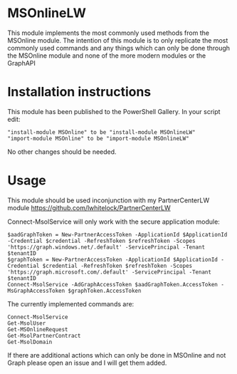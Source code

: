 # MSOnlineLW

This module implements the most commonly used methods from the MSOnline module. The intention of this module is to only replicate the most commonly used commands and any things which can only be done through the MSOnline module and none of the more modern modules or the GraphAPI
  

# Installation instructions

This module has been published to the PowerShell Gallery. In your script edit:  

    "install-module MSOnline" to be "install-module MSOnlineLW"
    "import-module MSOnline" to be "import-module MSOnlineLW"

No other changes should be needed.


# Usage
This module should be used inconjunction with my PartnerCenterLW module https://github.com/lwhitelock/PartnerCenterLW

Connect-MsolService will only work with the secure application module:
```
$aadGraphToken = New-PartnerAccessToken -ApplicationId $ApplicationId -Credential $credential -RefreshToken $refreshToken -Scopes 'https://graph.windows.net/.default' -ServicePrincipal -Tenant $tenantID
$graphToken = New-PartnerAccessToken -ApplicationId $ApplicationId -Credential $credential -RefreshToken $refreshToken -Scopes 'https://graph.microsoft.com/.default' -ServicePrincipal -Tenant $tenantID
Connect-MsolService -AdGraphAccessToken $aadGraphToken.AccessToken -MsGraphAccessToken $graphToken.AccessToken
```
  
The currently implemented commands are:
```
Connect-MsolService
Get-MsolUser
Get-MSOnlineRequest
Get-MsolPartnerContract
Get-MsolDomain
```

If there are additional actions which can only be done in MSOnline and not Graph please open an issue and I will get them added.


